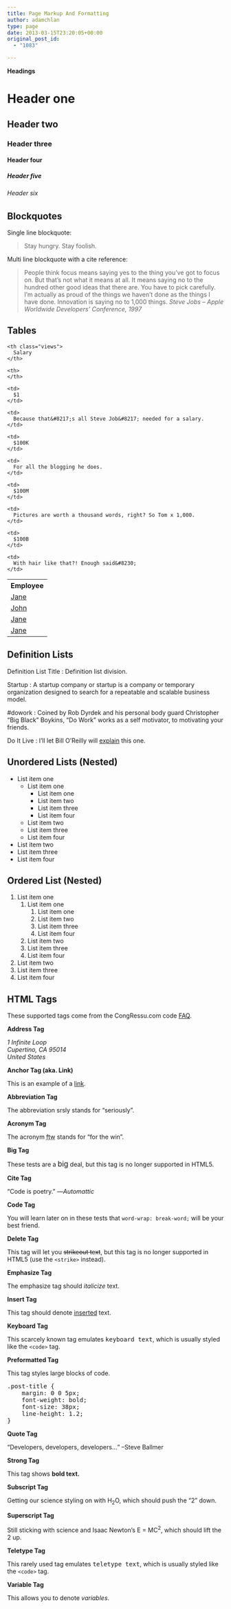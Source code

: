 ```yaml
---
title: Page Markup And Formatting
author: adamchlan
type: page
date: 2013-03-15T23:20:05+00:00
original_post_id:
  - "1083"

---
```

**Headings**

# Header one

## Header two

### Header three

#### Header four

##### Header five

###### Header six

## Blockquotes

Single line blockquote:

> Stay hungry. Stay foolish.

Multi line blockquote with a cite reference:

> People think focus means saying yes to the thing you&#8217;ve got to focus on. But that&#8217;s not what it means at all. It means saying no to the hundred other good ideas that there are. You have to pick carefully. I&#8217;m actually as proud of the things we haven&#8217;t done as the things I have done. Innovation is saying no to 1,000 things. <cite>Steve Jobs &#8211; Apple Worldwide Developers&#8217; Conference, 1997</cite>

## Tables

<table>
  <tr>
    <th>
      Employee
    </th>
    
    <th class="views">
      Salary
    </th>
    
    <th>
    </th>
  </tr>
  
  <tr class="odd">
    <td>
      <a href="http://example.com/">Jane</a>
    </td>
    
    <td>
      $1
    </td>
    
    <td>
      Because that&#8217;s all Steve Job&#8217; needed for a salary.
    </td>
  </tr>
  
  <tr class="even">
    <td>
      <a href="http://example.com">John</a>
    </td>
    
    <td>
      $100K
    </td>
    
    <td>
      For all the blogging he does.
    </td>
  </tr>
  
  <tr class="odd">
    <td>
      <a href="http://example.com/">Jane</a>
    </td>
    
    <td>
      $100M
    </td>
    
    <td>
      Pictures are worth a thousand words, right? So Tom x 1,000.
    </td>
  </tr>
  
  <tr class="even">
    <td>
      <a href="http://example.com/">Jane</a>
    </td>
    
    <td>
      $100B
    </td>
    
    <td>
      With hair like that?! Enough said&#8230;
    </td>
  </tr>
</table>

## Definition Lists

Definition List Title
:   Definition list division.

Startup
:   A startup company or startup is a company or temporary organization designed to search for a repeatable and scalable business model.

#dowork
:   Coined by Rob Dyrdek and his personal body guard Christopher &#8220;Big Black&#8221; Boykins, &#8220;Do Work&#8221; works as a self motivator, to motivating your friends.

Do It Live
:   I&#8217;ll let Bill O&#8217;Reilly will [explain][1] this one.

## Unordered Lists (Nested)

  * List item one 
      * List item one 
          * List item one
          * List item two
          * List item three
          * List item four
      * List item two
      * List item three
      * List item four
  * List item two
  * List item three
  * List item four

## Ordered List (Nested)

  1. List item one 
      1. List item one 
          1. List item one
          2. List item two
          3. List item three
          4. List item four
      2. List item two
      3. List item three
      4. List item four
  2. List item two
  3. List item three
  4. List item four

## HTML Tags

These supported tags come from the CongRessu.com code [FAQ][2].

**Address Tag**

<address>
  1 Infinite Loop<br /> Cupertino, CA 95014<br /> United States
</address>

**Anchor Tag (aka. Link)**

This is an example of a [link][3].

**Abbreviation Tag**

The abbreviation srsly stands for &#8220;seriously&#8221;.

**Acronym Tag**

The acronym <acronym title="For The Win">ftw</acronym> stands for &#8220;for the win&#8221;.

**Big Tag**

These tests are a <big>big</big> deal, but this tag is no longer supported in HTML5.

**Cite Tag**

&#8220;Code is poetry.&#8221; &#8212;<cite>Automattic</cite>

**Code Tag**

You will learn later on in these tests that `word-wrap: break-word;` will be your best friend.

**Delete Tag**

This tag will let you <del>strikeout text</del>, but this tag is no longer supported in HTML5 (use the `<strike>` instead).

**Emphasize Tag**

The emphasize tag should _italicize_ text.

**Insert Tag**

This tag should denote <ins>inserted</ins> text.

**Keyboard Tag**

This scarcely known tag emulates <kbd>keyboard text</kbd>, which is usually styled like the `<code>` tag.

**Preformatted Tag**

This tag styles large blocks of code.

<pre>.post-title {
	margin: 0 0 5px;
	font-weight: bold;
	font-size: 38px;
	line-height: 1.2;
}</pre>

**Quote Tag**

<q>Developers, developers, developers&#8230;</q> &#8211;Steve Ballmer

**Strong Tag**

This tag shows **bold **text.****

**Subscript Tag**

Getting our science styling on with H<sub>2</sub>O, which should push the &#8220;2&#8221; down.

**Superscript Tag**

Still sticking with science and Isaac Newton&#8217;s E = MC<sup>2</sup>, which should lift the 2 up.

**Teletype Tag**

This rarely used tag emulates <tt>teletype text</tt>, which is usually styled like the `<code>` tag.

**Variable Tag**

This allows you to denote <var>variables</var>.

 [1]: https://www.youtube.com/watch?v=O_HyZ5aW76c "We'll Do It Live"
 [2]: http://en.support.CongRessu.com/code/ "Code"
 [3]: http://apple.com "Apple"